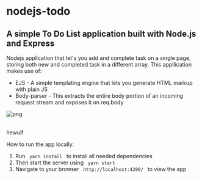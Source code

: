 # nodejs-todo

<h2> A simple To Do List application built with Node.js and Express</h2>

<p> Nodejs application that let's you add and complete task on a single page, storing both new and completed task in a different array. This appllication makes use of: </p>

<ul>
<li> EJS - A simple templating engine that lets you generate HTML markup with plain JS </li>

<li> Body-parser - This extracts the entire body portion of an incoming request stream and exposes it on req.body </li>
</ul>

![png](https://github.com/missating/nodejs-todo/blob/master/todo.png?raw=true 'web todo')

<br>
hewuif
<p> How to run the app locally: </p>

<ol>
<li> Run <code> yarn install </code> to install all needed dependencies </li>

<li> Then start the server using <code> yarn start </code> </li>

<li> Navigate to your browser <code> http://localhost:4200/ </code> to view the app </li>
</ol>

